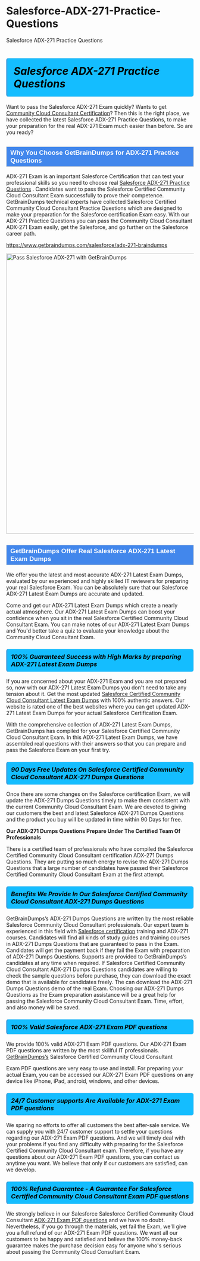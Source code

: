 # Salesforce-ADX-271-Practice-Questions
Salesforce ADX-271 Practice Questions
<h1><strong><span style="display: block; color: #000000; background: #14BDFF; border: 0.5px solid #AED6F1; border-left: 3px solid #3498DB; padding: .6em; border-radius: 6px;">                     <em>Salesforce ADX-271 <span class="exam_variation">Practice Questions</span> </em>                </span></strong>            </h1>                        <p>Want to pass the Salesforce ADX-271 Exam quickly? Wants to get <a href="https://www.getbraindumps.com/salesforce/community-cloud-consultant-braindumps.html">Community Cloud Consultant Certification</a>?  Then this is the right place, we have collected the             latest Salesforce ADX-271 <span class="exam_variation">Practice Questions</span>, to make your preparation for the real ADX-271 Exam much easier than before. So are you ready?</p>                        <h2 style="background: #4287ec; border: 1px solid #cccccc; padding: 5px 10px;">                <span style="color: #ffffff;">                    <span style="font-size: 11pt;">                        <span style="line-height: normal;">                            <span style="font-family: Calibri,sans-serif;">                                <strong>                                    <span style="font-size: 13.0pt;">Why You Choose GetBrainDumps for ADX-271 <span class="exam_variation">Practice Questions</span></span>                                </strong>                            </span>                        </span>                    </span>                </span>            </h2>                        <p>ADX-271 Exam is an important Salesforce Certification that can test your professional skills so you need to choose real <a href="https://www.getbraindumps.com/salesforce/adx-271-braindumps">Salesforce ADX-271 <span class="exam_variation">Practice Questions</span></a> .             Candidates want to pass the Salesforce Certified Community Cloud Consultant Exam successfully to prove their competence. GetBrainDumps technical experts             have collected Salesforce Certified Community Cloud Consultant <span class="exam_variation">Practice Questions</span> which are designed to make your preparation for the Salesforce certification Exam easy. With our             ADX-271 <span class="exam_variation">Practice Questions</span> you can pass the Community Cloud Consultant ADX-271 Exam easily, get the Salesforce, and go further on the Salesforce career path.</p>                        <p><a href="https://www.getbraindumps.com/salesforce/adx-271-braindumps">https://www.getbraindumps.com/salesforce/adx-271-braindumps</a></p>                        <p><a href="https://www.getbraindumps.com/"><img src="https://www.getbraindumps.com/images/get-updated-exam-questions-with-discount-getbraindumps.jpg" class="postImage" alt="Pass Salesforce ADX-271 with GetBrainDumps" width="750"></a></p>                            <h2 style="background: #4287ec; border: 1px solid #cccccc; padding: 5px 10px;">                <span style="color: #ffffff;">                    <span style="font-size: 11pt;">                        <span style="line-height: normal;">                            <span style="font-family: Calibri,sans-serif;">                                <strong>                                    <span style="font-size: 13.0pt;">GetBrainDumps Offer Real Salesforce ADX-271 <span class="exam_variation2">Latest Exam Dumps</span></span>                                </strong>                            </span>                        </span>                    </span>                </span>            </h2>                        <p>We offer you the latest and most accurate ADX-271 <span class="exam_variation2">Latest Exam Dumps</span>, evaluated by our experienced and highly skilled IT reviewers for preparing your             real Salesforce Exam. You can be absolutely sure that our Salesforce ADX-271 <span class="exam_variation2">Latest Exam Dumps</span> are accurate and updated.</p>                        <p>Come and get our ADX-271 <span class="exam_variation2">Latest Exam Dumps</span> which create a nearly actual atmosphere. Our ADX-271 <span class="exam_variation2">Latest Exam Dumps</span> can boost your confidence when you sit             in the real Salesforce Certified Community Cloud Consultant Exam. You can make notes of our ADX-271 <span class="exam_variation2">Latest Exam Dumps</span> and You'd better take a quiz to evaluate             your knowledge about the Community Cloud Consultant Exam.</p>                        <h3>                <strong>                    <span style="display: block; color: #000000; background: #14BDFF; border: 0.5px solid #AED6F1; border-left: 3px solid #3498DB; padding: .6em; border-radius: 6px;">                        <em>100% Guaranteed Success with High Marks by preparing ADX-271 <span class="exam_variation2">Latest Exam Dumps</span></em>                    </span>                </strong>            </h3>                        <p>If you are concerned about your ADX-271 Exam and you are not prepared so, now with our ADX-271 <span class="exam_variation2">Latest Exam Dumps</span> you don't need to take any tension about it.            Get the most updated <a href="https://www.getbraindumps.com/salesforce/adx-271-braindumps">Salesforce Certified Community Cloud Consultant <span class="exam_variation2">Latest Exam Dumps</span></a> with 100% authentic answers. Our website is rated one of the best websites where you can             get updated ADX-271 <span class="exam_variation2">Latest Exam Dumps</span> for your actual Salesforce Certification Exam.</p>                        <p>With the comprehensive collection of ADX-271 <span class="exam_variation2">Latest Exam Dumps</span>, GetBrainDumps has compiled for your Salesforce Certified Community Cloud Consultant Exam. In this ADX-271 <span class="exam_variation2">Latest Exam Dumps</span>,             we have assembled real questions with their answers so that you can prepare and pass the Salesforce Exam on your first try.</p>                        <h3>                <strong>                    <span style="display: block; color: #000000; background: #14BDFF; border: 0.5px solid #AED6F1; border-left: 3px solid #3498DB; padding: .6em; border-radius: 6px;">                        <em>90 Days Free Updates On Salesforce Certified Community Cloud Consultant ADX-271 <span class="exam_variation3">Dumps Questions</span></em>                    </span>                </strong>            </h3>                        <p>Once there are some changes on the Salesforce certification Exam, we will update the ADX-271 <span class="exam_variation3">Dumps Questions</span> timely to make them consistent with the current             Community Cloud Consultant Exam. We are devoted to giving our customers the best and latest Salesforce ADX-271 <span class="exam_variation3">Dumps Questions</span> and the product you buy             will be updated in time within 90 Days for free.</p>                        <p><strong>Our ADX-271 <span class="exam_variation3">Dumps Questions</span> Prepare Under The Certified Team Of Professionals</strong></p>                        <p>There is a certified team of professionals who have compiled the Salesforce Certified Community Cloud Consultant certification             ADX-271 <span class="exam_variation3">Dumps Questions</span>. They are putting so much energy to revise the ADX-271 <span class="exam_variation3">Dumps Questions</span> that a large number of candidates have passed             their Salesforce Certified Community Cloud Consultant Exam  at the first attempt.</p>                        <h3>                <strong>                    <span style="display: block; color: #000000; background: #14BDFF; border: 0.5px solid #AED6F1; border-left: 3px solid #3498DB; padding: .6em; border-radius: 6px;">                        <em>Benefits We Provide In Our Salesforce Certified Community Cloud Consultant ADX-271 <span class="exam_variation3">Dumps Questions</span></em>                    </span>                </strong>            </h3>                        <p>GetBrainDumps’s ADX-271 <span class="exam_variation3">Dumps Questions</span> are written by the most reliable Salesforce Community Cloud Consultant professionals. Our expert team is experienced in             this field with <a href="https://www.getbraindumps.com/salesforce-braindumps.html">Salesforce certification</a> training and ADX-271 courses. Candidates will find all kinds of study guides and training courses in             ADX-271 <span class="exam_variation3">Dumps Questions</span> that are guaranteed to pass in the Exam. Candidates will get the payment back if they fail the Exam with preparation of             ADX-271 <span class="exam_variation3">Dumps Questions</span>. Supports are provided to GetBrainDumps’s candidates at any time when required. If Salesforce Certified Community Cloud Consultant             ADX-271 <span class="exam_variation3">Dumps Questions</span> candidates are willing to check the sample questions before purchase, they can download the exact demo that is available             for candidates freely. The can download the ADX-271 <span class="exam_variation3">Dumps Questions</span> demo of the real Exam. Choosing our ADX-271 <span class="exam_variation3">Dumps Questions</span> as the Exam preparation             assistance will be a great help for passing the Salesforce Community Cloud Consultant Exam. Time, effort, and also money will be saved.</p>                        <h3>                <strong>                    <span style="display: block; color: #000000; background: #14BDFF; border: 0.5px solid #AED6F1; border-left: 3px solid #3498DB; padding: .6em; border-radius: 6px;">                        <em>100% Valid Salesforce ADX-271 <span class="exam_variation4">Exam PDF questions</span></em>                    </span>                </strong>            </h3>                        <p>We provide 100% valid ADX-271 <span class="exam_variation4">Exam PDF questions</span>. Our ADX-271 <span class="exam_variation4">Exam PDF questions</span> are written by the most skillful IT professionals. <a href="https://www.getbraindumps.com/">GetBrainDumps’s</a> Salesforce Certified Community Cloud Consultant</p>            <p> <span class="exam_variation4">Exam PDF questions</span> are very easy to use and install. For preparing your actual Exam, you can be accessed our ADX-271 <span class="exam_variation4">Exam PDF questions</span> on any device like iPhone, iPad, android, windows, and other devices.</p>                        <h3>                <strong>                    <span style="display: block; color: #000000; background: #14BDFF; border: 0.5px solid #AED6F1; border-left: 3px solid #3498DB; padding: .6em; border-radius: 6px;">                        <em>24/7 Customer supports Are Available for ADX-271 <span class="exam_variation4">Exam PDF questions</span></em>                    </span>                </strong>            </h3>                        <p>We sparing no efforts to offer all customers the best after-sale service. We can supply you with 24/7 customer support to settle your             questions regarding our ADX-271 <span class="exam_variation4">Exam PDF questions</span>. And we will timely deal with your problems if you find any difficulty with preparing for the             Salesforce Certified Community Cloud Consultant exam. Therefore, if you have any questions about our ADX-271 <span class="exam_variation4">Exam PDF questions</span>, you can contact us             anytime you want. We believe that only if our customers are satisfied, can we develop.</p>                        <h3>                <strong>                    <span style="display: block; color: #000000; background: #14BDFF; border: 0.5px solid #AED6F1; border-left: 3px solid #3498DB; padding: .6em; border-radius: 6px;">                        <em>100% Refund Guarantee - A Guarantee For Salesforce Certified Community Cloud Consultant <span class="exam_variation4">Exam PDF questions</span></em>                    </span>                </strong>            </h3>                        <p>We strongly believe in our Salesforce Salesforce Certified Community Cloud Consultant <a href="https://www.getbraindumps.com/salesforce/adx-271-braindumps">ADX-271 <span class="exam_variation4">Exam PDF questions</span></a> and we have no doubt. Nevertheless, if you go through             the materials, yet fail the Exam, we'll give you a full refund of our ADX-271 <span class="exam_variation4">Exam PDF questions</span>. We want all our customers to be happy and satisfied and             believe the 100% money-back guarantee makes the purchase decision easy for anyone who's serious about passing the Community Cloud Consultant Exam.</p>                    
